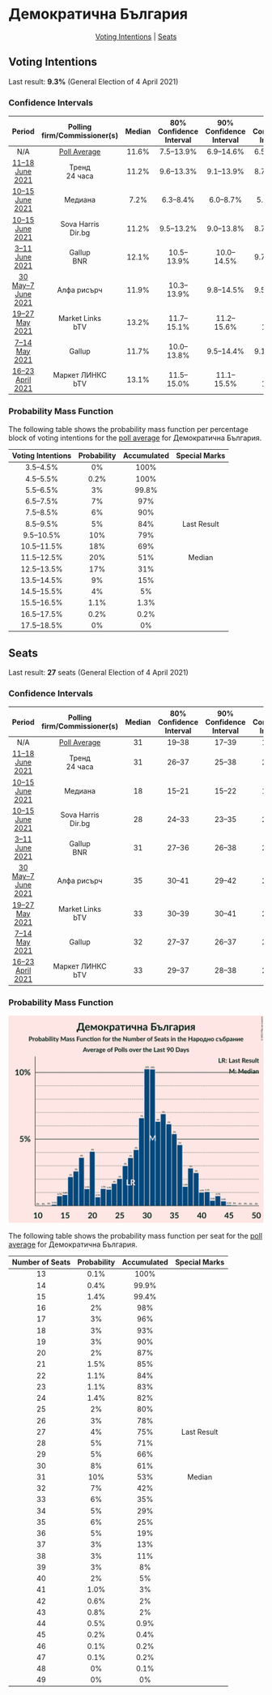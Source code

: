 # Демократична България

<p align="center"><a href="#voting-intentions">Voting Intentions</a> | <a href="#seats">Seats</a></p>

## Voting Intentions

Last result: **9.3%** (General Election of 4 April 2021)

### Confidence Intervals

| Period     | Polling firm/Commissioner(s) | Median | 80% Confidence Interval | 90% Confidence Interval | 95% Confidence Interval | 99% Confidence Interval |
|:----------:|:----------------:|:-----------:|:-----------------------:|:-----------------------:|:-----------------------:|:-----------------------:|
| N/A | [Poll Average](average.html) | 11.6% | 7.5–13.9% | 6.9–14.6% | 6.5–15.1% | 5.9–16.1% |
| [11–18 June 2021](2021-06-18-Тренд.html) | Тренд <br> 24 часа | 11.2% | 9.6–13.3% | 9.1–13.9% | 8.7–14.4% | 8.0–15.4% |
| [10–15 June 2021](2021-06-15-Медиана.html) | Медиана | 7.2% | 6.3–8.4% | 6.0–8.7% | 5.8–9.0% | 5.4–9.6% |
| [10–15 June 2021](2021-06-15-SovaHarris.html) | Sova Harris <br> Dir.bg | 11.2% | 9.5–13.2% | 9.0–13.8% | 8.7–14.3% | 7.9–15.3% |
| [3–11 June 2021](2021-06-11-Gallup.html) | Gallup <br> BNR | 12.1% | 10.5–13.9% | 10.0–14.5% | 9.7–14.9% | 9.0–15.9% |
| [30 May–7 June 2021](2021-06-07-Алфарисърч.html) | Алфа рисърч | 11.9% | 10.3–13.9% | 9.8–14.5% | 9.5–15.0% | 8.7–16.0% |
| [19–27 May 2021](2021-05-27-MarketLinks.html) | Market Links <br> bTV | 13.2% | 11.7–15.1% | 11.2–15.6% | 10.9–16.0% | 10.2–16.9% |
| [7–14 May 2021](2021-05-14-Gallup.html) | Gallup | 11.7% | 10.0–13.8% | 9.5–14.4% | 9.1–14.9% | 8.3–16.0% |
| [16–23 April 2021](2021-04-23-МаркетЛИНКС.html) | Маркет ЛИНКС <br> bTV | 13.1% | 11.5–15.0% | 11.1–15.5% | 10.7–16.0% | 10.0–16.9% |

### Probability Mass Function

The following table shows the probability mass function per percentage block of voting intentions for the [poll average](average.html) for Демократична България.

| Voting Intentions | Probability | Accumulated | Special Marks |
|:-----------------:|:-----------:|:-----------:|:-------------:|
| 3.5–4.5% | 0% | 100% |  |
| 4.5–5.5% | 0.2% | 100% |  |
| 5.5–6.5% | 3% | 99.8% |  |
| 6.5–7.5% | 7% | 97% |  |
| 7.5–8.5% | 6% | 90% |  |
| 8.5–9.5% | 5% | 84% | Last Result |
| 9.5–10.5% | 10% | 79% |  |
| 10.5–11.5% | 18% | 69% |  |
| 11.5–12.5% | 20% | 51% | Median |
| 12.5–13.5% | 17% | 31% |  |
| 13.5–14.5% | 9% | 15% |  |
| 14.5–15.5% | 4% | 5% |  |
| 15.5–16.5% | 1.1% | 1.3% |  |
| 16.5–17.5% | 0.2% | 0.2% |  |
| 17.5–18.5% | 0% | 0% |  |


## Seats

Last result: **27** seats (General Election of 4 April 2021)

### Confidence Intervals

| Period     | Polling firm/Commissioner(s) | Median | 80% Confidence Interval | 90% Confidence Interval | 95% Confidence Interval | 99% Confidence Interval |
|:----------:|:----------------:|:------:|:-----------------------:|:-----------------------:|:-----------------------:|:-----------------------:|
| N/A | [Poll Average](average.html) | 31 | 19–38 | 17–39 | 16–41 | 14–44 |
| [11–18 June 2021](2021-06-18-Тренд.html) | Тренд <br> 24 часа | 31 | 26–37 | 25–38 | 24–39 | 22–42 |
| [10–15 June 2021](2021-06-15-Медиана.html) | Медиана | 18 | 15–21 | 15–22 | 14–22 | 13–24 |
| [10–15 June 2021](2021-06-15-SovaHarris.html) | Sova Harris <br> Dir.bg | 28 | 24–33 | 23–35 | 22–36 | 20–39 |
| [3–11 June 2021](2021-06-11-Gallup.html) | Gallup <br> BNR | 31 | 27–36 | 26–38 | 25–39 | 23–42 |
| [30 May–7 June 2021](2021-06-07-Алфарисърч.html) | Алфа рисърч | 35 | 30–41 | 29–42 | 28–44 | 26–47 |
| [19–27 May 2021](2021-05-27-MarketLinks.html) | Market Links <br> bTV | 33 | 30–39 | 30–41 | 29–43 | 27–44 |
| [7–14 May 2021](2021-05-14-Gallup.html) | Gallup | 32 | 27–37 | 26–37 | 26–38 | 23–42 |
| [16–23 April 2021](2021-04-23-МаркетЛИНКС.html) | Маркет ЛИНКС <br> bTV | 33 | 29–37 | 28–38 | 27–40 | 25–43 |

### Probability Mass Function

![Graph with seats probability mass function not yet produced](average-seats-pmf-демократичнабългария.png "Seats Probability Mass Function")

The following table shows the probability mass function per seat for the [poll average](average.html) for Демократична България.

| Number of Seats | Probability | Accumulated | Special Marks |
|:---------------:|:-----------:|:-----------:|:-------------:|
| 13 | 0.1% | 100% |  |
| 14 | 0.4% | 99.9% |  |
| 15 | 1.4% | 99.4% |  |
| 16 | 2% | 98% |  |
| 17 | 3% | 96% |  |
| 18 | 3% | 93% |  |
| 19 | 3% | 90% |  |
| 20 | 2% | 87% |  |
| 21 | 1.5% | 85% |  |
| 22 | 1.1% | 84% |  |
| 23 | 1.1% | 83% |  |
| 24 | 1.4% | 82% |  |
| 25 | 2% | 80% |  |
| 26 | 3% | 78% |  |
| 27 | 4% | 75% | Last Result |
| 28 | 5% | 71% |  |
| 29 | 5% | 66% |  |
| 30 | 8% | 61% |  |
| 31 | 10% | 53% | Median |
| 32 | 7% | 42% |  |
| 33 | 6% | 35% |  |
| 34 | 5% | 29% |  |
| 35 | 6% | 25% |  |
| 36 | 5% | 19% |  |
| 37 | 3% | 13% |  |
| 38 | 3% | 11% |  |
| 39 | 3% | 8% |  |
| 40 | 2% | 5% |  |
| 41 | 1.0% | 3% |  |
| 42 | 0.6% | 2% |  |
| 43 | 0.8% | 2% |  |
| 44 | 0.5% | 0.9% |  |
| 45 | 0.2% | 0.4% |  |
| 46 | 0.1% | 0.2% |  |
| 47 | 0.1% | 0.2% |  |
| 48 | 0% | 0.1% |  |
| 49 | 0% | 0% |  |


